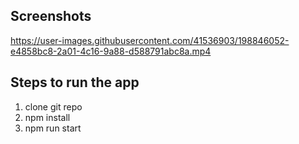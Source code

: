 ## Screenshots 



https://user-images.githubusercontent.com/41536903/198846052-e4858bc8-2a01-4c16-9a88-d588791abc8a.mp4




## Steps to run the app
1. clone git repo
2. npm install 
3. npm run start
